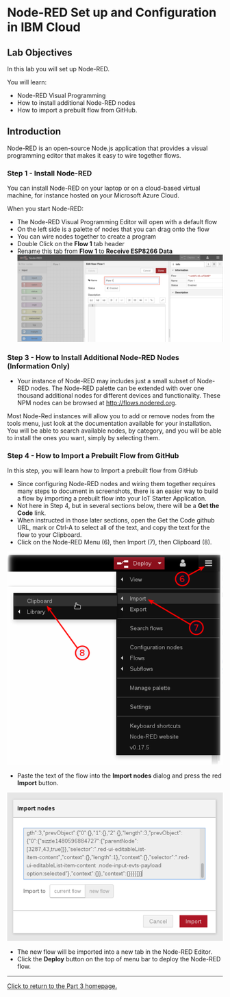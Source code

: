 # Node-RED Set up and Configuration in IBM Cloud

## Lab Objectives

In this lab you will set up Node-RED. 

You will learn:

- Node-RED Visual Programming
- How to install additional Node-RED nodes
- How to import a prebuilt flow from GitHub.

## Introduction

Node-RED is an open-source Node.js application that provides a visual programming editor that makes it easy to wire together flows.

### Step 1 - Install Node-RED 

You can install Node-RED on your laptop or on a cloud-based virtual machine, for instance hosted on your Microsoft Azure Cloud.

When you start Node-RED:

- The Node-RED Visual Programming Editor will open with a default flow
- On the left side is a palette of nodes that you can drag onto the flow
- You can wire nodes together to create a program
- Double Click on the **Flow 1** tab header
- Rename this tab from **Flow 1** to **Receive ESP8266 Data**
 ![IoT Starter Flow 1](screenshots/Starter-RenameTab.png)

### Step 3 - How to Install Additional Node-RED Nodes (Information Only)

- Your instance of Node-RED may includes just a small subset of Node-RED nodes. The Node-RED palette can be extended with over one thousand additional nodes for different devices and functionality. These NPM nodes can be browsed at <http://flows.nodered.org>.

Most Node-Red instances will allow you to add or remove nodes from the tools menu, just look at the documentation available for your installation.
You will be able to search available nodes, by category, and you will be able to install the ones you want, simply by selecting them.

### Step 4 - How to Import a Prebuilt Flow from GitHub

In this step, you will learn how to Import a prebuilt flow from GitHub

- Since configuring Node-RED nodes and wiring them together requires many steps to document in screenshots, there is an easier way to build a flow by importing a prebuilt flow into your IoT Starter Application.
- Not here in Step 4, but in several sections below, there will be a **Get the Code** link.
- When instructed in those later sections, open the Get the Code github URL, mark or Ctrl-A to select all of the text, and copy the text for the flow to your Clipboard.
- Click on the Node-RED Menu (6), then Import (7), then Clipboard (8).

![Node-RED Import](screenshots/Node-RED-Import-a.png)

- Paste the text of the flow into the **Import nodes** dialog and press the red **Import** button.

![Node-RED Import](screenshots/Node-RED-Import-b.png)

- The new flow will be imported into a new tab in the Node-RED Editor.
- Click the **Deploy** button on the top of menu bar to deploy the Node-RED flow.

---

[Click to return to the Part 3 homepage.](https://care-group.github.io/ESP866-IoT-Workshop/docs/part3/)
